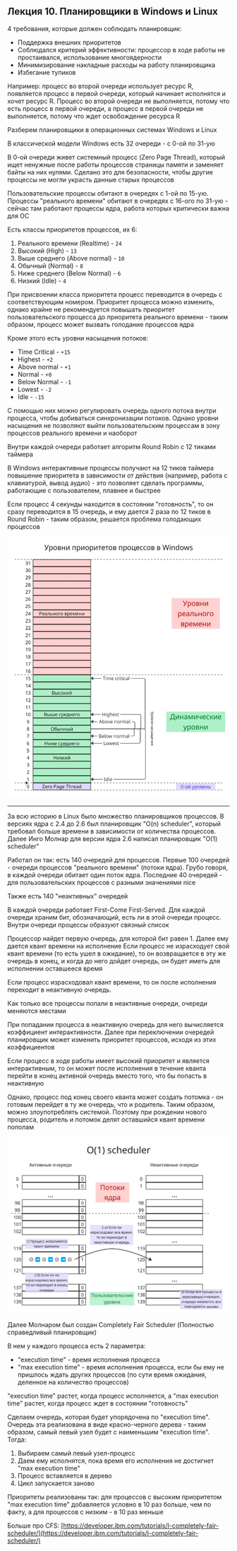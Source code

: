 ## Лекция 10. Планировщики в Windows и Linux

4 требования, которые должен соблюдать планировщик:

* Поддержка внешних приоритетов
* Соблюдался критерий эффективности: процессор в ходе работы не простаивался, использование многоядерности
* Минимизирование накладные расходы на работу планировщика
* Избегание тупиков

Например: процесс во второй очереди использует ресурс R, появляется процесс в первой очереди, который начинает исполнятся и хочет ресурс R. Процесс во второй очереди не выполняется, потому что есть процесс в первой очереди, а процесс в первой очереди не выполняется, потому что ждет освобождение ресурса R

Разберем планировщики в операционных системах Windows и Linux

В классической модели Windows есть 32 очереди - с 0-ой по 31-ую

В 0-ой очереди живет системный процесс (Zero Page Thread), который ищет ненужные после работы процессов страницы памяти и заменяет байты на них нулями. Сделано это для безопасности, чтобы другие процессы не могли украсть данные старых процессов

Пользовательские процессы обитают в очередях с 1-ой по 15-ую. Процессы "реального времени" обитают в очередях с 16-ого по 31-ую - сейчас там работают процессы ядра, работа которых критически важна для ОС

Есть классы приоритетов процессов, их 6:

1. Реального времени (Realtime) - `24`
2. Высокий (High) - `13`
3. Выше среднего (Above normal) - `10`
4. Обычный (Normal) - `8`
5. Ниже среднего (Below Normal) - `6`
6. Низкий (Idle) - `4`

При присвоении класса приоритета процесс переводится в очередь с соответствующим номером. Приоритет процесса можно изменить, однако крайне не рекомендуется повышать приоритет пользовательского процесса до приоритета реального времени - таким образом, процесс может вызвать голодание процессов ядра

Кроме этого есть уровни насыщения потоков: 

* Time Critical - `+15`
* Highest - `+2`
* Above normal - `+1`
* Normal - `+0`
* Below Normal - `-1`
* Lowest - `-2`
* Idle - `-15`

С помощью них можно регулировать очередь одного потока внутри процесса, чтобы добиваться синхронизации потоков. Однако уровни насыщения не позволяют выйти пользовательским процессам в зону процессов реального времени и наоборот

Внутри каждой очереди работает алгоритм Round Robin с 12 тиками таймера

В Windows интерактивные процессы получают на 12 тиков таймера повышение приоритета в зависимости от действия (например, работа с клавиатурой, вывод аудио) - это позволяет сделать программы, работающие с пользователем, плавнее и быстрее

Если процесс 4 секунды находится в состоянии "готовность", то он сразу переводится в 15 очередь, и ему дается 2 раза по 12 тиков в Round Robin - таким образом, решается проблема голодающих процессов

![картинка](images/opersys_2025_04_22_1.jpg)

---

За всю историю в Linux было множество планировщиков процессов. В версиях ядра с 2.4 до 2.6 был планировщик "O(n) scheduler", который требовал больше времени в зависимости от количества процессов. Далее Инго Молнар для версии ядра 2.6 написал планировщик "O(1) scheduler"

Работал он так: есть 140 очередей для процессов. Первые 100 очередей - очереди процессов "реального времени" (потоки ядра). Грубо говоря, в каждой очереди обитает один поток ядра. Последние 40 очередей - для пользовательских процессов с разными значениями nice

Также есть 140 "неактивных" очередей

В каждой очереди работает First-Come First-Served. Для каждой очереди храним бит, обозначающий, есть ли в этой очереди процесс. Внутри очереди процессы образуют связный список

Процессор найдет первую очередь, для которой бит равен 1. Далее ему дается квант времени на исполнение
Если процесс не израсходует свой квант времени (то есть ушел в ожидание), то он возвращается в эту же очередь в конец, и когда до него дойдет очередь, он будет иметь для исполнении оставшееся время

Если процесс израсходовал квант времени, то он после исполнения переходит в неактивную очередь. 

Как только все процессы попали в неактивные очереди, очереди меняются местами

При попадании процесса в неактивную очередь для него вычисляется коэффициент интерактивности. Далее при переключении очередей планировщик может изменить приоритет процессов, исходя из этих коэффициентов

Если процесс в ходе работы имеет высокий приоритет и является интерактивным, то он может после исполнения в течение кванта перейти в конец активной очередь вместо того, что бы попасть в неактивную

Однако, процесс под конец своего кванта может создать потомка - он готовым перейдет в ту же очередь, что и родитель. Таким образом, можно злоупотреблять системой. Поэтому при рождении нового процесса, родитель и потомок делят оставшийся квант времени пополам

![O(1) scheduler](images/opersys_2025_04_22_2.jpg)

Далее Молнаром был создан Completely Fair Scheduler (Полностью справедливый планировщик)

В нем у каждого процесса есть 2 параметра: 

* "execution time" - время исполнения процесса
* "max execution time" - время исполнения процесса, если бы ему не пришлось ждать других процессов (по сути время ожидания, деленное на количество процессов)

"execution time" растет, когда процесс исполняется, а "max execution time" растет, когда процесс ждет в состоянии "готовность"

Cделаем очередь, которая будет упорядочена по "execution time". Очередь эта реализована в виде красно-черного дерева - таким образом, самый левый узел будет с наименьшим "execution time". Тогда:

1. Выбираем самый левый узел-процесс
2. Даем ему исполнятся, пока время его исполнения не достигнет "max execution time"
3. Процесс вставляется в дерево
4. Цикл запускается заново


Приоритеты реализованы так: для процессов с высоким приоритетом "max execution time" добавляется условно в 10 раз больше, чем по факту, а для процессов с низким - в 10 раз меньше

Больше про CFS: [https://developer.ibm.com/tutorials/l-completely-fair-scheduler/](https://developer.ibm.com/tutorials/l-completely-fair-scheduler/)
